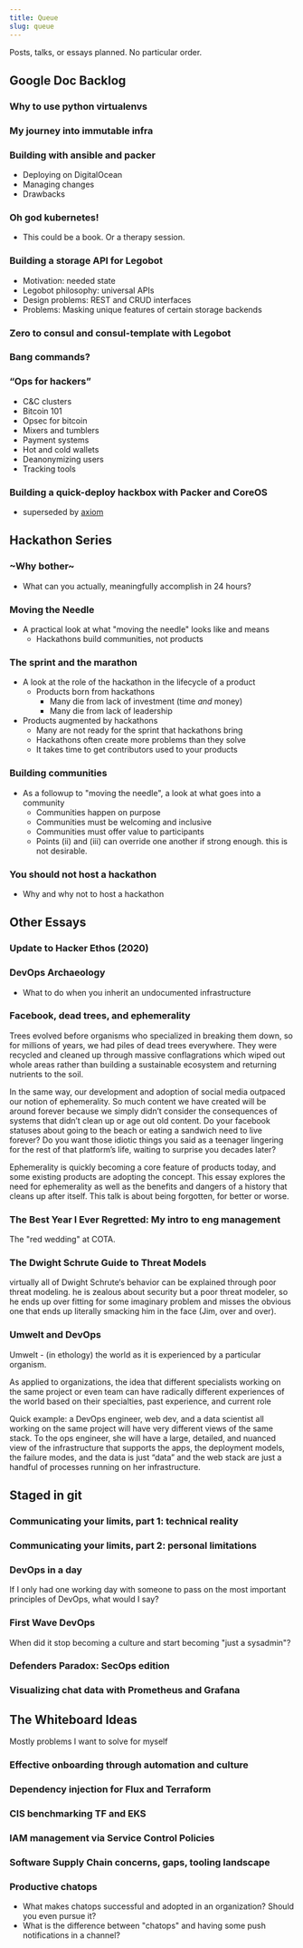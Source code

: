 ```yaml
---
title: Queue
slug: queue
---
```


Posts, talks, or essays planned. No particular order.

## Google Doc Backlog
### Why to use python virtualenvs
### My journey into immutable infra
### Building with ansible and packer 
   - Deploying on DigitalOcean
   - Managing changes
   - Drawbacks
### Oh god kubernetes!
 - This could be a book. Or a therapy session.
### Building a storage API for Legobot
 - Motivation: needed state
 - Legobot philosophy: universal APIs
 - Design problems: REST and CRUD interfaces
 - Problems: Masking unique features of certain storage backends
### Zero to consul and consul-template with Legobot
### Bang commands?
### “Ops for hackers”
 - C&C clusters
 - Bitcoin 101 
 - Opsec for bitcoin
  - Mixers and tumblers
  - Payment systems
  - Hot and cold wallets
  - Deanonymizing users
  - Tracking tools
### Building a quick-deploy hackbox with Packer and CoreOS
  - superseded by [axiom](https://github.com/pry0cc/axiom)
## Hackathon Series
### ~Why bother~
 - What can you actually, meaningfully accomplish in 24 hours?
### Moving the Needle
 - A practical look at what "moving the needle" looks like and means
   - Hackathons build communities, not products

### The sprint and the marathon
- A look at the role of the hackathon in the lifecycle of a product
    - Products born from hackathons
        - Many die from lack of investment (time _and_ money)
        - Many die from lack of leadership
- Products augmented by hackathons
    - Many are not ready for the sprint that hackathons bring
    - Hackathons often create more problems than they solve
    - It takes time to get contributors used to your products
### Building communities
- As a followup to "moving the needle", a look at what goes into a community
    - Communities happen on purpose
    - Communities must be welcoming and inclusive
    - Communities must offer value to participants
    - Points (ii) and (iii) can override one another if strong enough. this is not desirable.
### You should not host a hackathon
- Why and why not to host a hackathon

## Other Essays
### Update to Hacker Ethos (2020)
### DevOps Archaeology
- What to do when you inherit an undocumented infrastructure
### Facebook, dead trees, and ephemerality
Trees evolved before organisms who specialized in breaking them down, so for millions of years, we had piles of dead trees everywhere. They were recycled and cleaned up through massive conflagrations which wiped out whole areas rather than building a sustainable ecosystem and returning nutrients to the soil.

In the same way, our development and adoption of social media outpaced our notion of ephemerality. So much content we have created will be around forever because we simply didn’t consider the consequences of systems that didn’t clean up or age out old content. Do your facebook statuses about going to the beach or eating a sandwich need to live forever? Do you want those idiotic things you said as a teenager lingering for the rest of that platform’s life, waiting to surprise you decades later?

Ephemerality is quickly becoming a core feature of products today, and some existing products are adopting the concept. This essay explores the need for ephemerality as well as the benefits and dangers of a history that cleans up after itself. This talk is about being forgotten, for better or worse.
### The Best Year I Ever Regretted: My intro to eng management
The "red wedding" at COTA.

### The Dwight Schrute Guide to Threat Models
virtually all of Dwight Schrute‘s behavior can be explained through poor threat modeling. he is zealous about security but a poor threat modeler, so he ends up over fitting for some imaginary problem and misses the obvious one that ends up literally smacking him in the face (Jim, over and over).
### Umwelt and DevOps
Umwelt - (in ethology) the world as it is experienced by a particular organism.

As applied to organizations, the idea that different specialists working on the same project or even team can have radically different experiences of the world based on their specialties, past experience, and current role

Quick example: a DevOps engineer, web dev, and a data scientist all working on the same project will have very different views of the same stack. To the ops engineer, she will have a large, detailed, and nuanced view of the infrastructure that supports the apps, the deployment models, the failure modes, and the data is just “data” and the web stack are just a handful of processes running on her infrastructure.

## Staged in git
### Communicating your limits, part 1: technical reality
### Communicating your limits, part 2: personal limitations
### DevOps in a day
If I only had one working day with someone to pass on the most important principles of DevOps, what would I say?
### First Wave DevOps
When did it stop becoming a culture and start becoming "just a sysadmin"?
### Defenders Paradox: SecOps edition
### Visualizing chat data with Prometheus and Grafana

## The Whiteboard Ideas
Mostly problems I want to solve for myself
### Effective onboarding through automation and culture
### Dependency injection for Flux and Terraform
### CIS benchmarking TF and EKS
### IAM management via Service Control Policies
### Software Supply Chain concerns, gaps, tooling landscape
### Productive chatops
- What makes chatops successful and adopted in an organization? Should you even pursue it?
- What is the difference between "chatops" and having some push notifications in a channel?
